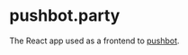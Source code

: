 # pushbot.party

The React app used as a frontend to [pushbot](https://github.com/smashwilson/pushbot).
